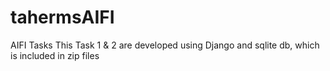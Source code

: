 # tahermsAIFI
AIFI Tasks 
This Task 1 & 2 are developed using Django and sqlite db, which is included in zip files
